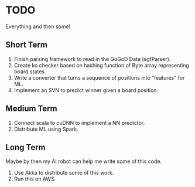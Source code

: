 TODO
====
Everything and then some!

Short Term 
----------
1. Finish parsing framework to read in the GoGoD Data (sgfParser).
2. Create ko checker based on hashing function of Byte array representing board states.
3. Write a converter that turns a sequence of positions into "features" for ML.
4. Implement an SVN to predict winner given a board position.

Medium Term
-----------
1. Connect scala to cuDNN to implement a NN predictor.
2. Distribute ML using Spark.

Long Term
---------
Maybe by then my AI robot can help me write some of this code.

1. Use Akka to distribute some of this work.
2. Run this on AWS.